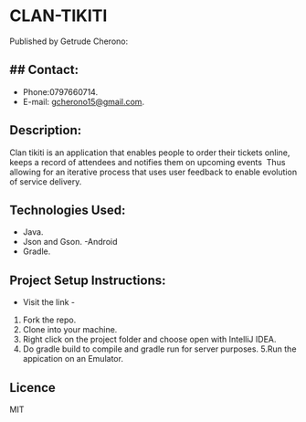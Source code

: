 # CLAN-TIKITI
Published by Getrude Cherono:
## ## Contact:
- Phone:0797660714.
- E-mail: gcherono15@gmail.com.
## Description:
Clan tikiti is an application that enables people to order their tickets online, keeps a record of attendees and notifies them on upcoming events ​ Thus allowing for an iterative process that uses user feedback to enable evolution of service delivery.
## Technologies Used:
- Java.
- Json and Gson.
-Android
- Gradle.
## Project Setup Instructions:
- Visit the link - 
1. Fork the repo.
2. Clone into your machine.
3. Right click on the project folder and choose open with IntelliJ IDEA.
4. Do gradle build to compile and gradle run for server purposes.
5.Run the appication on an Emulator.
## Licence
 MIT
